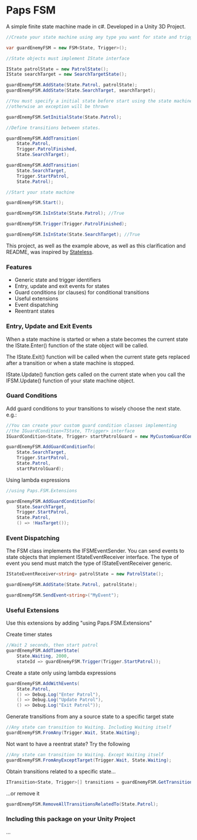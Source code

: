# Paps FSM 

A simple finite state machine made in c#. Developed in a Unity 3D Project.

```csharp
//Create your state machine using any type you want for state and trigger identifiers

var guardEnemyFSM = new FSM<State, Trigger>();

//State objects must implement IState interface

IState patrolState = new PatrolState();
IState searchTarget = new SearchTargetState();

guardEnemyFSM.AddState(State.Patrol, patrolState);
guardEnemyFSM.AddState(State.SearchTarget, searchTarget);

//You must specify a initial state before start using the state machine
//otherwise an exception will be thrown

guardEnemyFSM.SetInitialState(State.Patrol);

//Define transitions between states.

guardEnemyFSM.AddTransition(
    State.Patrol, 
    Trigger.PatrolFinished, 
    State.SearchTarget);

guardEnemyFSM.AddTransition(
    State.SearchTarget, 
    Trigger.StartPatrol, 
    State.Patrol);

//Start your state machine

guardEnemyFSM.Start();

guardEnemyFSM.IsInState(State.Patrol); //True

guardEnemyFSM.Trigger(Trigger.PatrolFinished);

guardEnemyFSM.IsInState(State.SearchTarget); //True
```

This project, as well as the example above, as well as this clarification and README, was inspired by [Stateless](https://github.com/dotnet-state-machine/stateless).

### Features

 * Generic state and trigger identifiers
 * Entry, update and exit events for states
 * Guard conditions (or clauses) for conditional transitions
 * Useful extensions
 * Event dispatching
 * Reentrant states

### Entry, Update and Exit Events

When a state machine is started or when a state becomes the current state the IState.Enter() function of the state object will be called.

The IState.Exit() function will be called when the current state gets replaced after a transition or when a state machine is stopped.

IState.Update() function gets called on the current state when you call the IFSM.Update() function of your state machine object.

### Guard Conditions

Add guard conditions to your transitions to wisely choose the next state. e.g.:

```csharp
//You can create your custom guard condition classes implementing 
//the IGuardCondition<TState, TTrigger> interface
IGuardCondition<State, Trigger> startPatrolGuard = new MyCustomGuardCondition();

guardEnemyFSM.AddGuardConditionTo(
    State.SearchTarget, 
    Trigger.StartPatrol, 
    State.Patrol, 
    startPatrolGuard);
```

Using lambda expressions

```csharp
//using Paps.FSM.Extensions

guardEnemyFSM.AddGuardConditionTo(
    State.SearchTarget, 
    Trigger.StartPatrol, 
    State.Patrol, 
    () => !HasTarget());
```

### Event Dispatching

The FSM class implements the IFSMEventSender. You can send events to state objects that implement IStateEventReceiver interface.
The type of event you send must match the type of IStateEventReceiver generic.

```csharp
IStateEventReceiver<string> patrolState = new PatrolState();

guardEnemyFSM.AddState(State.Patrol, patrolState);

guardEnemyFSM.SendEvent<string>("MyEvent");
```

### Useful Extensions

Use this extensions by adding "using Paps.FSM.Extensions"

Create timer states

```csharp
//Wait 2 seconds, then start patrol
guardEnemyFSM.AddTimerState(
    State.Waiting, 2000, 
    stateId => guardEnemyFSM.Trigger(Trigger.StartPatrol));
```

Create a state only using lambda expressions

```csharp
guardEnemyFSM.AddWithEvents(
    State.Patrol, 
    () => Debug.Log("Enter Patrol"), 
    () => Debug.Log("Update Patrol"), 
    () => Debug.Log("Exit Patrol"));
```

Generate transitions from any a source state to a specific target state

```csharp
//Any state can transition to Waiting. Including Waiting itself
guardEnemyFSM.FromAny(Trigger.Wait, State.Waiting);
```

Not want to have a reentrat state? Try the following

```csharp
//Any state can transition to Waiting. Except Waiting itself
guardEnemyFSM.FromAnyExceptTarget(Trigger.Wait, State.Waiting);
```

Obtain transitions related to a specific state...

```csharp
ITransition<State, Trigger>[] transitions = guardEnemyFSM.GetTransitionsRelatedTo(State.Patrol);
```

...or remove it

```csharp
guardEnemyFSM.RemoveAllTransitionsRelatedTo(State.Patrol);
```

### Including this package on your Unity Project

...
